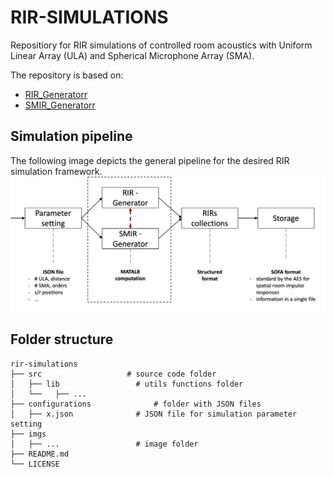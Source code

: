 # RIR-SIMULATIONS
Repositiory for RIR simulations of controlled room acoustics with Uniform Linear Array (ULA) and Spherical Microphone Array (SMA).

The repository is based on: 
- [RIR_Generatorr](https://github.com/ehabets/RIR-Generator)
- [SMIR_Generatorr](https://github.com/ehabets/SMIR-Generator)

## Simulation pipeline
The following image depicts the general pipeline for the desired RIR simulation framework.
![pipeline](imgs/pipeline.png "pipeline")


## Folder structure
```
rir-simulations
├── src                   # source code folder
│   ├── lib           		# utils functions folder
│   └──   ├── ...
├── configurations   			# folder with JSON files
│   ├── x.json           	# JSON file for simulation parameter setting
├── imgs
│   ├── ...           		# image folder
├── README.md
└── LICENSE
```


